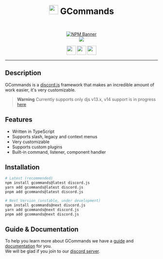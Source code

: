 <div align="center">
    
   # <img src="https://cdn.discordapp.com/avatars/834822955229380619/7d0142158babe0375e7cc633e87c06d4.png" height="30"> GCommands
    
  <br />
  <p>
    <a href="https://www.npmjs.com/package/gcommands"><img src="https://nodei.co/npm/gcommands.png?downloads=true&stars=true" alt="NPM Banner"></a>
    <br />
    <a href="https://discord.gg/AjKJSBbGm2"><img src="https://discord.com/api/guilds/833628077556367411/embed.png?style=banner2" /></a>
  </p>
  <p>
    <a href="https://ko-fi.com/H2H05FNRL"><img src="https://img.shields.io/badge/Kofi-Donate-yellow?style=for-the-badge" height="30" /></a>
    <a href="https://github.com/Garlic-Team/GCommands"><img src="https://img.shields.io/badge/Open-Source-blue?style=for-the-badge" height="30" /></a>
    <img src="https://img.shields.io/badge/Made%20With-TypeScript-red?style=for-the-badge" height="30" />
  </p>
</div>

---

## Description
GCommands is a [discord.js](https://discord.js.org) framework that makes an incredible amount of work easier, it's very customizable.

> **Warning**
> Currently supports only djs v13.x, v14 support is in progress [here](https://github.com/Garlic-Team/gcommands/pull/539)

## Features
- Written in TypeScript
- Supports slash, legacy and context menus
- Very customizable
- Supports custom plugins
- Built-in command, listener, component handler


## Installation
```sh
# Latest (recommended)
npm install gcommands@latest discord.js
yarn add gcommands@latest discord.js
pnpm add gcommands@latest discord.js

# Next Version (unstable, under development)
npm install gcommands@next discord.js
yarn add gcommands@next discord.js
pnpm add gcommands@next discord.js
```

## Guide & Documentation
To help you learn more about GCommands we have a [guide](https://garlic-team.js.org/guide/) and [documentation](https://garlic-team.js.org/docs/#/docs/gcommands/latest/general/welcome) for you.  
We will be glad if you join to our [discord server](https://discord.gg/AjKJSBbGm2).
